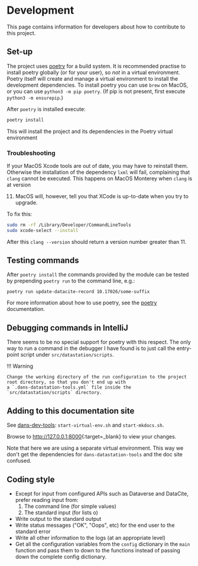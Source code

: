 Development
===========

This page contains information for developers about how to contribute to this project.

Set-up
------

The project uses [poetry] for a build system. It is recommended practise to install poetry globally (or for your user),
so
*not* in a virtual environment. Poetry itself will create and manage a virtual environment to install the development
dependencies. To install poetry you can use `brew` on MacOS, or you can use `python3 -m pip poetry`. (If pip is not
present, first execute `python3 -m ensurepip`.)

After `poetry` is installed execute:

```bash
poetry install
```

This will install the project and its dependencies in the Poetry virtual environment

### Troubleshooting

If your MacOS Xcode tools are out of date, you may have to reinstall them. Otherwise the installation of the dependency
`lxml` will fail, complaining that `clang` cannot be executed. This happens on MacOS Monterey when `clang` is at version

11. MacOS will, however, tell you that XCode is up-to-date when you try to upgrade.

To fix this:

```bash
sudo rm -rf /Library/Developer/CommandLineTools 
sudo xcode-select --install
```

After this `clang --version` should return a version number greater than 11.

Testing commands
----------------

After `poetry install` the commands provided by the module can be tested by prepending `poetry run` to the command line,
e.g.:

```shell
poetry run update-datacite-record 10.17026/some-suffix
```

For more information about how to use poetry, see the [poetry] documentation.

[poetry]: https://python-poetry.org/

Debugging commands in IntelliJ
------------------------------

There seems to be no special support for poetry with this respect. The only way to run a command in the debugger I have
found is to just call the entry-point script under `src/datastation/scripts`.

!!! Warning

    Change the working directory of the run configuration to the project root directory, so that you don't end up with
    a `.dans-datastation-tools.yml` file inside the `src/datastation/scripts` directory.

Adding to this documentation site
---------------------------------
See [dans-dev-tools](https://github.com/DANS-KNAW/dans-dev-tools#startsh-scripts):
`start-virtual-env.sh` and `start-mkdocs.sh`.

Browse to <http://127.0.0.1:8000>{:target=_blank} to view your changes.

Note that here we are using a separate virtual environment. This way we don't get the dependencies
for `dans-datastation-tools`
and the doc site confused.

Coding style
------------

* Except for input from configured APIs such as Dataverse and DataCite, prefer reading input from:
    1. The command line (for simple values)
    2. The standard input (for lists o)
* Write output to the standard output
* Write status messages ("OK", "Oops", etc) for the end user to the standard error
* Write all other information to the logs (at an appropriate level)
* Get all the configuration variables from the `config` dictionary in the `main` function and pass them to down to the
  functions instead of passing down the complete config dictionary.
